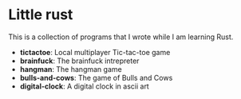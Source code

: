 
# Little rust

This is a collection of programs that I wrote while I am learning Rust.

- **tictactoe**: Local multiplayer Tic-tac-toe game
- **brainfuck**: The brainfuck intrepreter
- **hangman**: The hangman game
- **bulls-and-cows**: The game of Bulls and Cows
- **digital-clock**: A digital clock in ascii art 
